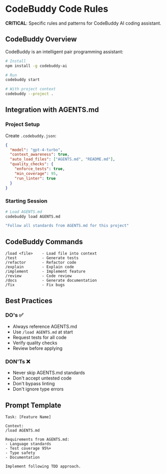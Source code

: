 <!-- CODEBUDDY:START -->
# CodeBuddy Code Rules

**CRITICAL**: Specific rules and patterns for CodeBuddy AI coding assistant.

## CodeBuddy Overview

CodeBuddy is an intelligent pair programming assistant:

```bash
# Install
npm install -g codebuddy-ai

# Run
codebuddy start

# With project context
codebuddy --project .
```

## Integration with AGENTS.md

### Project Setup

Create `.codebuddy.json`:

```json
{
  "model": "gpt-4-turbo",
  "context_awareness": true,
  "auto_load_files": ["AGENTS.md", "README.md"],
  "quality_checks": {
    "enforce_tests": true,
    "min_coverage": 95,
    "run_linter": true
  }
}
```

### Starting Session

```bash
# Load AGENTS.md
codebuddy load AGENTS.md

"Follow all standards from AGENTS.md for this project"
```

## CodeBuddy Commands

```
/load <file>    - Load file into context
/test           - Generate tests
/refactor       - Refactor code
/explain        - Explain code
/implement      - Implement feature
/review         - Code review
/docs           - Generate documentation
/fix            - Fix bugs
```

## Best Practices

### DO's ✅
- Always reference AGENTS.md
- Use `/load AGENTS.md` at start
- Request tests for all code
- Verify quality checks
- Review before applying

### DON'Ts ❌
- Never skip AGENTS.md standards
- Don't accept untested code
- Don't bypass linting
- Don't ignore type errors

## Prompt Template

```
Task: [Feature Name]

Context:
/load AGENTS.md

Requirements from AGENTS.md:
- Language standards
- Test coverage 95%+
- Type safety
- Documentation

Implement following TDD approach.
```

<!-- CODEBUDDY:END -->

